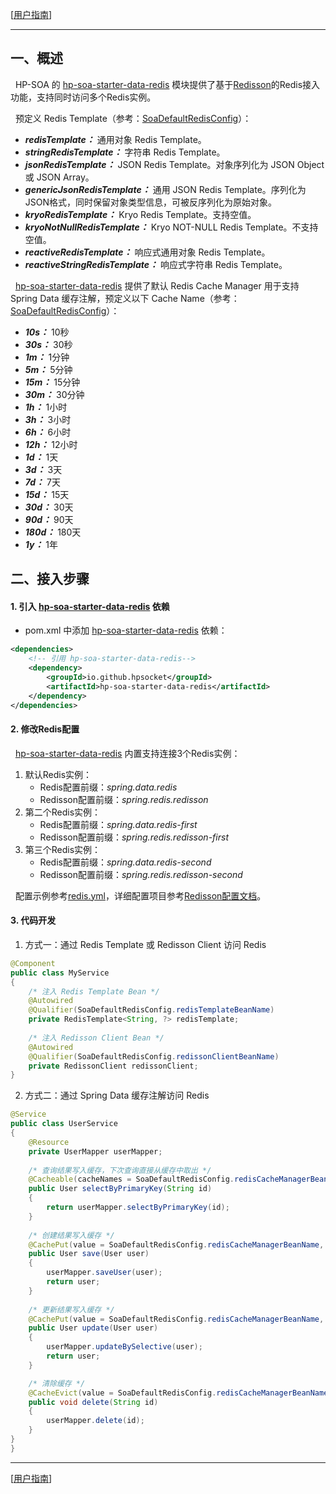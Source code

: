 [[用户指南](user_guide.md)]

---

## 一、概述
&nbsp;&nbsp;HP-SOA 的 [hp-soa-starter-data-redis](../../hp-soa-starter/hp-soa-starter-data-redis) 模块提供了基于[Redisson](https://github.com/redisson/redisson)的Redis接入功能，支持同时访问多个Redis实例。

&nbsp;&nbsp;预定义 Redis Template（参考：[SoaDefaultRedisConfig](../../hp-soa-starter/hp-soa-starter-data-redis/src/main/java/io/github/hpsocket/soa/starter/data/redis/config/SoaDefaultRedisConfig.java)）：
- ***redisTemplate：*** 通用对象 Redis Template。
- ***stringRedisTemplate：*** 字符串 Redis Template。
- ***jsonRedisTemplate：*** JSON Redis Template。对象序列化为 JSON Object 或 JSON Array。
- ***genericJsonRedisTemplate：*** 通用 JSON Redis Template。序列化为JSON格式，同时保留对象类型信息，可被反序列化为原始对象。
- ***kryoRedisTemplate：*** Kryo Redis Template。支持空值。
- ***kryoNotNullRedisTemplate：*** Kryo NOT-NULL Redis Template。不支持空值。
- ***reactiveRedisTemplate：*** 响应式通用对象 Redis Template。
- ***reactiveStringRedisTemplate：*** 响应式字符串 Redis Template。

&nbsp;&nbsp;[hp-soa-starter-data-redis](../../hp-soa-starter/hp-soa-starter-data-redis) 提供了默认 Redis Cache Manager 用于支持 Spring Data 缓存注解，预定义以下 Cache Name（参考：[SoaDefaultRedisConfig](../../hp-soa-starter/hp-soa-starter-data-redis/src/main/java/io/github/hpsocket/soa/starter/data/redis/config/SoaDefaultRedisConfig.java)）：
- ***10s：*** 10秒
- ***30s：*** 30秒
- ***1m：*** 1分钟
- ***5m：*** 5分钟
- ***15m：*** 15分钟
- ***30m：*** 30分钟
- ***1h：*** 1小时
- ***3h：*** 3小时
- ***6h：*** 6小时
- ***12h：*** 12小时
- ***1d：*** 1天
- ***3d：*** 3天
- ***7d：*** 7天
- ***15d：*** 15天
- ***30d：*** 30天
- ***90d：*** 90天
- ***180d：*** 180天
- ***1y：*** 1年



## 二、接入步骤

#### 1. 引入 [hp-soa-starter-data-redis](../../hp-soa-starter/hp-soa-starter-data-redis) 依赖
- pom.xml 中添加 [hp-soa-starter-data-redis](../../hp-soa-starter/hp-soa-starter-data-redis) 依赖：
```xml
<dependencies>
    <!-- 引用 hp-soa-starter-data-redis-->
    <dependency>
        <groupId>io.github.hpsocket</groupId>
        <artifactId>hp-soa-starter-data-redis</artifactId>
    </dependency>
</dependencies>
```

#### 2. 修改Redis配置

&nbsp;&nbsp;[hp-soa-starter-data-redis](../../hp-soa-starter/hp-soa-starter-data-redis) 内置支持连接3个Redis实例：

1. 默认Redis实例：
    - Redis配置前缀：*spring.data.redis*
    - Redisson配置前缀：*spring.redis.redisson*
2. 第二个Redis实例：
    - Redis配置前缀：*spring.data.redis-first*
    - Redisson配置前缀：*spring.redis.redisson-first*
3. 第三个Redis实例：
    - Redis配置前缀：*spring.data.redis-second*
    - Redisson配置前缀：*spring.redis.redisson-second*

&nbsp;&nbsp;配置示例参考[redis.yml](../../misc/nacos/config/namespace-DEV/GLOBAL_GROUP/redis.yml)，详细配置项目参考[Redisson配置文档](https://github.com/redisson/redisson/tree/master/redisson-spring-boot-starter)。

#### 3. 代码开发

1. 方式一：通过 Redis Template 或 Redisson Client 访问 Redis

```java
@Component
public class MyService
{
    /* 注入 Redis Template Bean */
    @Autowired
    @Qualifier(SoaDefaultRedisConfig.redisTemplateBeanName)
    private RedisTemplate<String, ?> redisTemplate;
    
    /* 注入 Redisson Client Bean */
    @Autowired
    @Qualifier(SoaDefaultRedisConfig.redissonClientBeanName)
    private RedissonClient redissonClient;
}
```

2. 方式二：通过 Spring Data 缓存注解访问 Redis

```java
@Service
public class UserService
{​
    @Resource
    private UserMapper userMapper;
​
    /* 查询结果写入缓存，下次查询直接从缓存中取出 */
    @Cacheable(cacheNames = SoaDefaultRedisConfig.redisCacheManagerBeanName, cacheNames = "30m", key = "#id", unless = "#result != null")
    public User selectByPrimaryKey(String id)
    {
        return userMapper.selectByPrimaryKey(id);
    }
​
    /* 创建结果写入缓存 */
    @CachePut(value = SoaDefaultRedisConfig.redisCacheManagerBeanName, cacheNames = "30m", key = "#user.getId()")
    public User save(User user)
    {
        userMapper.saveUser(user);
        return user;
    }
​
    /* 更新结果写入缓存 */
    @CachePut(value = SoaDefaultRedisConfig.redisCacheManagerBeanName, cacheNames = "30m", key = "#user.getId()")
    public User update(User user)
    {
        userMapper.updateBySelective(user);
        return user;
    }

    /* 清除缓存 */
    @CacheEvict(value = SoaDefaultRedisConfig.redisCacheManagerBeanName, cacheNames = "30m", key = "#id")
    public void delete(String id)
    {
        userMapper.delete(id);
    }
}
}
```

---

[[用户指南](user_guide.md)]